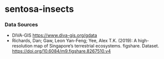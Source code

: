 # sentosa-insects

### Data Sources

- DIVA-GIS https://www.diva-gis.org/gdata
- Richards, Dan; Gaw, Leon Yan-Feng; Yee, Alex T.K. (2019): A high-resolution map of Singapore’s terrestrial ecosystems. figshare. Dataset. https://doi.org/10.6084/m9.figshare.8267510.v4 

